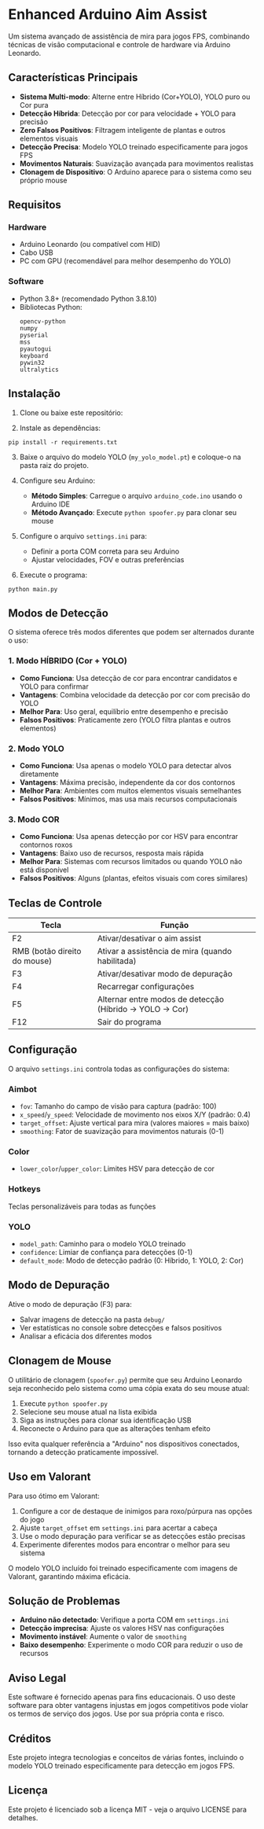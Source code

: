 # Enhanced Arduino Aim Assist

Um sistema avançado de assistência de mira para jogos FPS, combinando técnicas de visão computacional e controle de hardware via Arduino Leonardo.

## Características Principais

- **Sistema Multi-modo**: Alterne entre Híbrido (Cor+YOLO), YOLO puro ou Cor pura
- **Detecção Híbrida**: Detecção por cor para velocidade + YOLO para precisão
- **Zero Falsos Positivos**: Filtragem inteligente de plantas e outros elementos visuais
- **Detecção Precisa**: Modelo YOLO treinado especificamente para jogos FPS
- **Movimentos Naturais**: Suavização avançada para movimentos realistas
- **Clonagem de Dispositivo**: O Arduino aparece para o sistema como seu próprio mouse

## Requisitos

### Hardware
- Arduino Leonardo (ou compatível com HID)
- Cabo USB
- PC com GPU (recomendável para melhor desempenho do YOLO)

### Software
- Python 3.8+ (recomendado Python 3.8.10)
- Bibliotecas Python:
  ```
  opencv-python
  numpy
  pyserial
  mss
  pyautogui
  keyboard
  pywin32
  ultralytics
  ```

## Instalação

1. Clone ou baixe este repositório:

2. Instale as dependências:
```
pip install -r requirements.txt
```

3. Baixe o arquivo do modelo YOLO (`my_yolo_model.pt`) e coloque-o na pasta raiz do projeto.

4. Configure seu Arduino:
   - **Método Simples**: Carregue o arquivo `arduino_code.ino` usando o Arduino IDE
   - **Método Avançado**: Execute `python spoofer.py` para clonar seu mouse

5. Configure o arquivo `settings.ini` para:
   - Definir a porta COM correta para seu Arduino
   - Ajustar velocidades, FOV e outras preferências

6. Execute o programa:
```
python main.py
```

## Modos de Detecção

O sistema oferece três modos diferentes que podem ser alternados durante o uso:

### 1. Modo HÍBRIDO (Cor + YOLO)
- **Como Funciona**: Usa detecção de cor para encontrar candidatos e YOLO para confirmar
- **Vantagens**: Combina velocidade da detecção por cor com precisão do YOLO
- **Melhor Para**: Uso geral, equilíbrio entre desempenho e precisão
- **Falsos Positivos**: Praticamente zero (YOLO filtra plantas e outros elementos)

### 2. Modo YOLO
- **Como Funciona**: Usa apenas o modelo YOLO para detectar alvos diretamente
- **Vantagens**: Máxima precisão, independente da cor dos contornos
- **Melhor Para**: Ambientes com muitos elementos visuais semelhantes
- **Falsos Positivos**: Mínimos, mas usa mais recursos computacionais

### 3. Modo COR
- **Como Funciona**: Usa apenas detecção por cor HSV para encontrar contornos roxos
- **Vantagens**: Baixo uso de recursos, resposta mais rápida
- **Melhor Para**: Sistemas com recursos limitados ou quando YOLO não está disponível
- **Falsos Positivos**: Alguns (plantas, efeitos visuais com cores similares)

## Teclas de Controle

| Tecla | Função |
|-------|--------|
| F2 | Ativar/desativar o aim assist |
| RMB (botão direito do mouse) | Ativar a assistência de mira (quando habilitada) |
| F3 | Ativar/desativar modo de depuração |
| F4 | Recarregar configurações |
| F5 | Alternar entre modos de detecção (Híbrido → YOLO → Cor) |
| F12 | Sair do programa |

## Configuração

O arquivo `settings.ini` controla todas as configurações do sistema:

### Aimbot
- `fov`: Tamanho do campo de visão para captura (padrão: 100)
- `x_speed`/`y_speed`: Velocidade de movimento nos eixos X/Y (padrão: 0.4)
- `target_offset`: Ajuste vertical para mira (valores maiores = mais baixo)
- `smoothing`: Fator de suavização para movimentos naturais (0-1)

### Color
- `lower_color`/`upper_color`: Limites HSV para detecção de cor

### Hotkeys
Teclas personalizáveis para todas as funções

### YOLO
- `model_path`: Caminho para o modelo YOLO treinado
- `confidence`: Limiar de confiança para detecções (0-1)
- `default_mode`: Modo de detecção padrão (0: Híbrido, 1: YOLO, 2: Cor)

## Modo de Depuração

Ative o modo de depuração (F3) para:
- Salvar imagens de detecção na pasta `debug/`
- Ver estatísticas no console sobre detecções e falsos positivos
- Analisar a eficácia dos diferentes modos

## Clonagem de Mouse

O utilitário de clonagem (`spoofer.py`) permite que seu Arduino Leonardo seja reconhecido pelo sistema como uma cópia exata do seu mouse atual:

1. Execute `python spoofer.py`
2. Selecione seu mouse atual na lista exibida
3. Siga as instruções para clonar sua identificação USB
4. Reconecte o Arduino para que as alterações tenham efeito

Isso evita qualquer referência a "Arduino" nos dispositivos conectados, tornando a detecção praticamente impossível.

## Uso em Valorant

Para uso ótimo em Valorant:

1. Configure a cor de destaque de inimigos para roxo/púrpura nas opções do jogo
2. Ajuste `target_offset` em `settings.ini` para acertar a cabeça
3. Use o modo depuração para verificar se as detecções estão precisas
4. Experimente diferentes modos para encontrar o melhor para seu sistema

O modelo YOLO incluído foi treinado especificamente com imagens de Valorant, garantindo máxima eficácia.

## Solução de Problemas

- **Arduino não detectado**: Verifique a porta COM em `settings.ini`
- **Detecção imprecisa**: Ajuste os valores HSV nas configurações
- **Movimento instável**: Aumente o valor de `smoothing`
- **Baixo desempenho**: Experimente o modo COR para reduzir o uso de recursos

## Aviso Legal

Este software é fornecido apenas para fins educacionais. O uso deste software para obter vantagens injustas em jogos competitivos pode violar os termos de serviço dos jogos. Use por sua própria conta e risco.

## Créditos

Este projeto integra tecnologias e conceitos de várias fontes, incluindo o modelo YOLO treinado especificamente para detecção em jogos FPS.

## Licença

Este projeto é licenciado sob a licença MIT - veja o arquivo LICENSE para detalhes.
